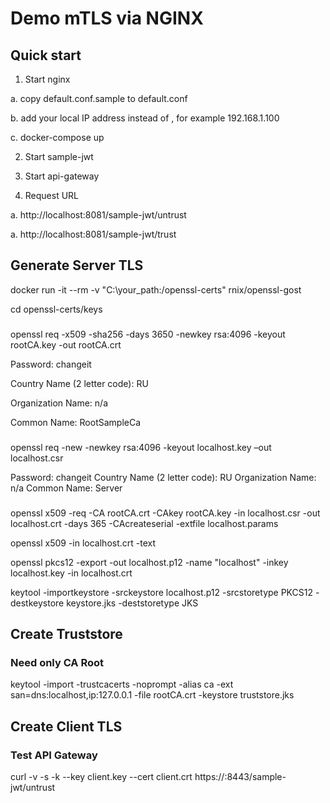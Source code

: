 # Demo mTLS via NGINX

## Quick start

1. Start nginx

а. copy default.conf.sample to default.conf

b. add your local IP address instead of <local IP address>, for example 192.168.1.100

c. docker-compose up   

2. Start sample-jwt
   
3. Start api-gateway
   
4. Request URL

a. http://localhost:8081/sample-jwt/untrust

a. http://localhost:8081/sample-jwt/trust

## Generate Server TLS 

docker run -it --rm -v "C:\your_path:/openssl-certs" rnix/openssl-gost

cd openssl-certs/keys

###

openssl req -x509 -sha256 -days 3650 -newkey rsa:4096 -keyout rootCA.key -out rootCA.crt

Password: changeit

Country Name (2 letter code): RU

Organization Name: n/a

Common Name: RootSampleCa

###

openssl req -new -newkey rsa:4096 -keyout localhost.key –out localhost.csr

Password: changeit
Country Name (2 letter code): RU
Organization Name: n/a
Common Name: Server

###

openssl x509 -req -CA rootCA.crt -CAkey rootCA.key -in localhost.csr -out localhost.crt -days 365 -CAcreateserial -extfile localhost.params

openssl x509 -in localhost.crt -text

openssl pkcs12 -export -out localhost.p12 -name "localhost" -inkey localhost.key -in localhost.crt

keytool -importkeystore -srckeystore localhost.p12 -srcstoretype PKCS12 -destkeystore keystore.jks -deststoretype JKS

## Create Truststore

### Need only CA Root

keytool -import -trustcacerts -noprompt -alias ca -ext san=dns:localhost,ip:127.0.0.1 -file rootCA.crt -keystore truststore.jks

## Create Client TLS 

### Test API Gateway

curl -v -s -k --key client.key --cert client.crt https://<your IP-address>:8443/sample-jwt/untrust
